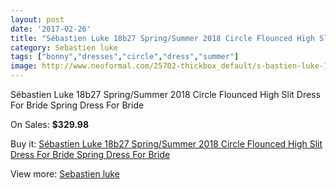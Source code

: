 ```yaml
---
layout: post
date: '2017-02-26'
title: "Sébastien Luke 18b27 Spring/Summer 2018 Circle Flounced High Slit Dress For Bride Spring Dress For Bride"
category: Sebastien luke
tags: ["bonny","dresses","circle","dress","summer"]
image: http://www.neoformal.com/25702-thickbox_default/s-bastien-luke-18b27-spring-summer-2018-circle-flounced-high-slit-dress-for-bride-spring-dress-for-bride.jpg
---
```

Sébastien Luke 18b27 Spring/Summer 2018 Circle Flounced High Slit Dress For Bride Spring Dress For Bride

On Sales: **$329.98**
<a href="https://www.neoformal.com/en/sebastien-luke/8840-s-bastien-luke-18b27-spring-summer-2018-circle-flounced-high-slit-dress-for-bride-spring-dress-for-bride.html"><amp-img layout="responsive" width="600" height="600" src="//www.neoformal.com/25702-thickbox_default/s-bastien-luke-18b27-spring-summer-2018-circle-flounced-high-slit-dress-for-bride-spring-dress-for-bride.jpg" alt="Sébastien Luke 18b27 Spring/Summer 2018 Circle Flounced High Slit Dress For Bride Spring Dress For Bride 0" /></a>
<a href="https://www.neoformal.com/en/sebastien-luke/8840-s-bastien-luke-18b27-spring-summer-2018-circle-flounced-high-slit-dress-for-bride-spring-dress-for-bride.html"><amp-img layout="responsive" width="600" height="600" src="//www.neoformal.com/25706-thickbox_default/s-bastien-luke-18b27-spring-summer-2018-circle-flounced-high-slit-dress-for-bride-spring-dress-for-bride.jpg" alt="Sébastien Luke 18b27 Spring/Summer 2018 Circle Flounced High Slit Dress For Bride Spring Dress For Bride 1" /></a>
<a href="https://www.neoformal.com/en/sebastien-luke/8840-s-bastien-luke-18b27-spring-summer-2018-circle-flounced-high-slit-dress-for-bride-spring-dress-for-bride.html"><amp-img layout="responsive" width="600" height="600" src="//www.neoformal.com/25705-thickbox_default/s-bastien-luke-18b27-spring-summer-2018-circle-flounced-high-slit-dress-for-bride-spring-dress-for-bride.jpg" alt="Sébastien Luke 18b27 Spring/Summer 2018 Circle Flounced High Slit Dress For Bride Spring Dress For Bride 2" /></a>
<a href="https://www.neoformal.com/en/sebastien-luke/8840-s-bastien-luke-18b27-spring-summer-2018-circle-flounced-high-slit-dress-for-bride-spring-dress-for-bride.html"><amp-img layout="responsive" width="600" height="600" src="//www.neoformal.com/25704-thickbox_default/s-bastien-luke-18b27-spring-summer-2018-circle-flounced-high-slit-dress-for-bride-spring-dress-for-bride.jpg" alt="Sébastien Luke 18b27 Spring/Summer 2018 Circle Flounced High Slit Dress For Bride Spring Dress For Bride 3" /></a>
<a href="https://www.neoformal.com/en/sebastien-luke/8840-s-bastien-luke-18b27-spring-summer-2018-circle-flounced-high-slit-dress-for-bride-spring-dress-for-bride.html"><amp-img layout="responsive" width="600" height="600" src="//www.neoformal.com/25703-thickbox_default/s-bastien-luke-18b27-spring-summer-2018-circle-flounced-high-slit-dress-for-bride-spring-dress-for-bride.jpg" alt="Sébastien Luke 18b27 Spring/Summer 2018 Circle Flounced High Slit Dress For Bride Spring Dress For Bride 4" /></a>

Buy it: [Sébastien Luke 18b27 Spring/Summer 2018 Circle Flounced High Slit Dress For Bride Spring Dress For Bride](https://www.neoformal.com/en/sebastien-luke/8840-s-bastien-luke-18b27-spring-summer-2018-circle-flounced-high-slit-dress-for-bride-spring-dress-for-bride.html "Sébastien Luke 18b27 Spring/Summer 2018 Circle Flounced High Slit Dress For Bride Spring Dress For Bride")

View more: [Sebastien luke](https://www.neoformal.com/en/196-sebastien-luke "Sebastien luke")